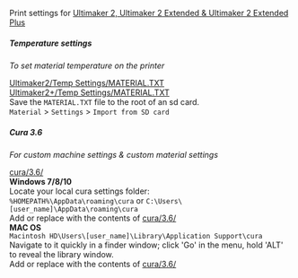 Print settings for [Ultimaker 2, Ultimaker 2 Extended & Ultimaker 2 Extended Plus](https://ultimaker.com/en/products/ultimaker-2-plus)  

##### Temperature settings  
_To set material temperature on the printer_  

[Ultimaker2/Temp Settings/MATERIAL.TXT](https://github.com/FabLabWgtn/material-profiles/tree/master/3d%20Printers/Ultimaker2/Temp%20Settings)  
[Ultimaker2+/Temp Settings/MATERIAL.TXT](https://github.com/FabLabWgtn/material-profiles/tree/master/3d%20Printers/Ultimaker2%2B/Temp%20Settings)  
Save the `MATERIAL.TXT` file to the root of an sd card.  
`Material` > `Settings` > `Import from SD card`



##### Cura 3.6  
_For custom machine settings & custom material settings_  

[cura/3.6/](https://github.com/FabLabWgtn/material-profiles/tree/master/3d%20Printers/cura/3.6/)  
__Windows 7/8/10__  
Locate your local cura settings folder:  
`%HOMEPATH%‎\AppData\roaming\cura`  or `C:\Users\[user_name]\AppData\roaming\cura`  
Add or replace with the contents of [cura/3.6/](https://github.com/FabLabWgtn/material-profiles/tree/master/3d%20Printers/cura/3.6/)  
__MAC OS__  
`Macintosh HD\Users\[user_name]\Library\Application Support\cura`  
 Navigate to it quickly in a finder window; click 'Go' in the menu, hold 'ALT' to reveal the library window.  
 Add or replace with the contents of [cura/3.6/](https://github.com/FabLabWgtn/material-profiles/tree/master/3d%20Printers/cura/3.6/)
